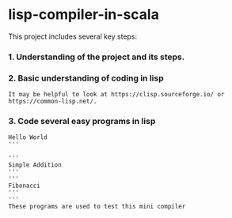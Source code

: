 # lisp-compiler-in-scala
This project includes several key steps: 

### 1. Understanding of the project and its steps.
### 2. Basic understanding of coding in lisp
    It may be helpful to look at https://clisp.sourceforge.io/ or https://common-lisp.net/. 
### 3. Code several easy programs in lisp       
    Hello World
    '''
    
    '''
    Simple Addition
    '''
    '''
    Fibonacci
    '''
    '''
    These programs are used to test this mini compiler
